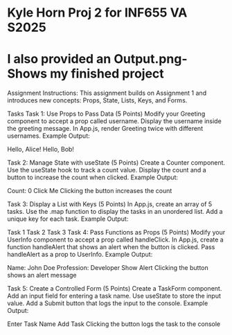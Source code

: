 # Kyle Horn Proj 2 for INF655 VA S2025

# I also provided an Output.png- Shows my finished project 

Assignment Instructions:
This assignment builds on Assignment 1 and introduces new concepts: Props, State, Lists, Keys, and Forms.

Tasks Task 1: Use Props to Pass Data (5 Points) Modify your Greeting component to accept a prop called username. Display the username inside the greeting message. In App.js, render Greeting twice with different usernames. Example Output:

Hello, Alice!
Hello, Bob!

Task 2: Manage State with useState (5 Points) Create a Counter component. Use the useState hook to track a count value. Display the count and a button to increase the count when clicked. Example Output:

Count: 0
Click Me
Clicking the button increases the count

Task 3: Display a List with Keys (5 Points) In App.js, create an array of 5 tasks. Use the .map function to display the tasks in an unordered list. Add a unique key for each task. Example Output:

Task 1
Task 2
Task 3
Task 4: Pass Functions as Props (5 Points) Modify your UserInfo component to accept a prop called handleClick. In App.js, create a function handleAlert that shows an alert when the button is clicked. Pass handleAlert as a prop to UserInfo. Example Output:

Name: John Doe
Profession: Developer
Show Alert
Clicking the button shows an alert message

Task 5: Create a Controlled Form (5 Points) Create a TaskForm component. Add an input field for entering a task name. Use useState to store the input value. Add a Submit button that logs the input to the console. Example Output:

Enter Task Name
Add Task
Clicking the button logs the task to the console

